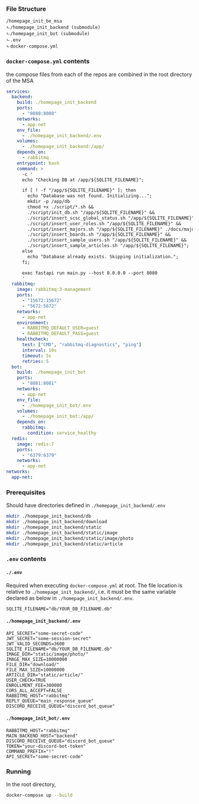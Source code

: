 ### File Structure

```
/homepage_init_be_msa
ㄴ/homepage_init_backend (submodule)
ㄴ/homepage_init_bot (submodule)
ㄴ.env
ㄴdocker-compose.yml
```

### `docker-compose.yml` contents

the compose files from each of the repos are combined in the root directory of the MSA

```yaml
services:
  backend:
    build: ./homepage_init_backend
    ports:
      - "8080:8080"
    networks:
      - app-net
    env_file:
      - ./homepage_init_backend/.env
    volumes:
      - ./homepage_init_backend:/app/
    depends_on:
      - rabbitmq
    entrypoint: bash
    command: >
      -c '
      echo "Checking DB at /app/${SQLITE_FILENAME}";

      if [ ! -f "/app/${SQLITE_FILENAME}" ]; then
        echo "Database was not found. Initializing...";
        mkdir -p /app/db
        chmod +x ./script/*.sh &&
        ./script/init_db.sh "/app/${SQLITE_FILENAME}" &&
        ./script/insert_scsc_global_status.sh "/app/${SQLITE_FILENAME}" &&
        ./script/insert_user_roles.sh "/app/${SQLITE_FILENAME}" &&
        ./script/insert_majors.sh "/app/${SQLITE_FILENAME}" ./docs/majors.csv &&
        ./script/insert_boards.sh "/app/${SQLITE_FILENAME}" &&
        ./script/insert_sample_users.sh "/app/${SQLITE_FILENAME}" &&
        ./script/insert_sample_articles.sh "/app/${SQLITE_FILENAME}";
      else
        echo "Database already exists. Skipping initialization.";
      fi;

      exec fastapi run main.py --host 0.0.0.0 --port 8080
      '
  rabbitmq:
    image: rabbitmq:3-management
    ports:
      - "15672:15672"
      - "5672:5672"
    networks:
      - app-net
    environment:
      - RABBITMQ_DEFAULT_USER=guest
      - RABBITMQ_DEFAULT_PASS=guest
    healthcheck:
      test: ["CMD", "rabbitmq-diagnostics", "ping"]
      interval: 10s
      timeout: 5s
      retries: 5
  bot:
    build: ./homepage_init_bot
    ports:
      - "8081:8081"
    networks:
      - app-net
    env_file:
      - ./homepage_init_bot/.env
    volumes:
      - ./homepage_init_bot:/app/
    depends_on:
      rabbitmq:
        condition: service_healthy
  redis:
    image: redis:7
    ports:
      - "6379:6379"
    networks:
      - app-net
networks:
  app-net:

```

### Prerequisites
Should have directories defined in `./homepage_init_backend/.env`
```bash
mkdir ./homepage_init_backend/db
mkdir ./homepage_init_backend/download
mkdir ./homepage_init_backend/static
mkdir ./homepage_init_backend/static/image
mkdir ./homepage_init_backend/static/image/photo
mkdir ./homepage_init_backend/static/article
```


### `.env` contents

#### `./.env`
Required when executing `docker-compose.yml` at root. The file location is relative to `./homepage_init_backend/`, i.e. it must be the same variable declared as below in `./homepage_init_backend/.env`.

```
SQLITE_FILENAME="db/YOUR_DB_FILENAME.db"
```

#### `./homepage_init_backend/.env`

```
API_SECRET="some-secret-code"
JWT_SECRET="some-session-secret"
JWT_VALID_SECONDS=3600
SQLITE_FILENAME="db/YOUR_DB_FILENAME.db"
IMAGE_DIR="static/image/photo/"
IMAGE_MAX_SIZE=10000000
FILE_DIR="download/"
FILE_MAX_SIZE=10000000
ARTICLE_DIR="static/article/"
USER_CHECK=TRUE
ENROLLMENT_FEE=300000
CORS_ALL_ACCEPT=FALSE
RABBITMQ_HOST="rabbitmq"
REPLY_QUEUE="main_response_queue"
DISCORD_RECEIVE_QUEUE="discord_bot_queue"
```

#### `./homepage_init_bot/.env`

```
RABBITMQ_HOST="rabbitmq"
MAIN_BACKEND_HOST="backend"
DISCORD_RECEIVE_QUEUE="discord_bot_queue"
TOKEN="your-discord-bot-token"
COMMAND_PREFIX="!"
API_SECRET="some-secret-code"
```

### Running

In the root directory,

```bash
docker-compose up --build
```
